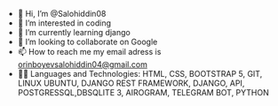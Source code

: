 - 👋 Hi, I’m @Salohiddin08
- 👀 I’m interested in coding
- 🌱 I’m currently learning django
- 💞️ I’m looking to collaborate on Google
- 📫 How to reach me my email adress is orinboyevsalohiddin04@gmail.com
- 👨‍💻 Languages and Technologies:
HTML, CSS, BOOTSTRAP 5, GIT, LINUX UBUNTU, DJANGO REST FRAMEWORK, DJANGO, API, POSTGRESSQL,DBSQLITE 3, AIROGRAM, TELEGRAM BOT, PYTHON
